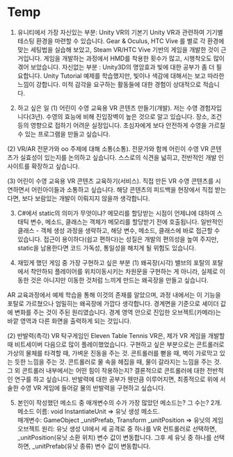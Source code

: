 # Temp

1. 유니티에서 가장 자신있는 부분: Unity VR의 기본기
Unity VR과 관련하여 기기별 테스팅 환경을 마련할 수 있습니다.
Gear & Oculus, HTC Vive 를 별로 각 환경에 맞는 세팅법을 실습해 보았고, Steam VR/HTC Vive 기반의 게임을 개발한 것이 근거입니다.
게임을 개발하는 과정에서 HMD를 착용한 횟수가 많고, 시행착오도 많이 겪어 보았습니다.
자신없는 부분 : Unity3D의 명암효과
빛에 대한 공부가 좀 더 필요합니다. Unity Tutorial 예제를 학습했지만, 빛이나 색감에 대해서는 보고 따라한 느낌이 강합니다.
미적 감각을 요구하는 활동들에 대한 경험이 상대적으로 적습니다.

2. 하고 싶은 일
(1) 어린이 수영 교육용 VR 콘텐츠 만들기(개발).
저는 수영 경험자입니다(3년). 
수영의 효능에 비해 진입장벽이 높은 것으로 알고 있습니다. 장소, 조건 등의 영향으로 접하기 어려운 실정입니다.
초심자에게 보다 안전하게 수영을 가르칠 수 있는 프로그램을 만들고 싶습니다.

(2) VR/AR 전문가와 oo 주제에 대해 소통(소통). 
전문가와 함께 어린이 수영 VR 콘텐츠가 실효성이 있는지를 논의하고 싶습니다.
스스로의 식견을 넓히고, 전반적인 개발 인사이트를 확장하고 싶습니다.

(3) 어린이 수영 교육용 VR 콘텐츠 교육하기(서비스).
직접 만든 VR 수영 콘텐츠를 시연하면서 어린아이들과 소통하고 싶습니다. 
해당 콘텐츠의 피드백을 현장에서 직접 받는다면, 보다 보람있는 개발이 이뤄지지 않을까 생각합니다.

3. C#에서 static의 의미가 무엇이냐?
메모리를 할당받는 시점이 언제냐에 대하여 스태틱 변수, 메소드, 클래스는 객체가 메모리를 할당받기 전에 호출됩니다.
일반적인 클래스 - 객체 생성 과정을 생략하고, 해당 변수, 메소드, 클래스에 바로 접근할 수 있습니다.
접근이 용이하다(쉽고 편하다)는 성질은 개발의 편의성을 높여 주지만,
static을 남용한다면 코드 가독성, 통일성을 해치게 될 위험도 있습니다.

4. 재밌게 했던 게임 중 가장 구현하고 싶은 부분
(1) 왜곡장(시각)
밸브의 포탈의 포탈에서 착안하되 플레이어를 위치이동시키는 차원문을 구현하는 게 아니라, 
실제로 이동한 것은 아니지만 이동한 것처럼 느끼게 만드는 왜곡장을 만들고 싶습니다.

AR 교육과정에서 예제 학습을 통해 이것의 존재를 알았으며,
과정 내에서는 이 기능을 포탈로 가르쳤으나 엄밀히는 왜곡장에 가깝다 생각합니다.
경계면을 기준으로 셰이더 값에 변화를 주는 것이 주된 원리였습니다.
경계 영역 안으로 진입한 오브젝트(카메라)는 바깥 영역과 다른 화면을 출력하게 되는 것입니다.

(2) 반발력(촉각)
VR 탁구게임인 Eleven Table Tennis VR은, 제가 VR 게임을 개발할 때 비트세이버 다음으로 많이 플레이했었습니다.
구현하고 싶은 부분으로는
콘트롤러로 가상의 물체를 타격할 때, 가벼운 진동을 주는 것.
콘트롤러를 뻗을 때, 벽이 가로막고 있는 듯한 느낌을 주는 것.
콘트롤러로 물 속을 헤집을 때, 물이 갈라지는 느낌을 주는 것.
그 외
콘트롤러 내부에서는 어떤 힘이 작용하는지?
결론적으로 콘트롤러에 대한 전반적인 연구를 하고 싶습니다.
반발력에 대한 공부가 웬만큼 이루어지면, 최종적으로 위에 서술한 수영 VR 게임에 들어갈 물의 반발력을 구현하고 싶습니다.


5. 본인이 작성했던 메소드 중 매개변수의 수가 가장 많았던 메소드는? 그 수는?
2개.
메소드 이름: void InstantiateUnit => 유닛 생성 메소드.  
매개변수: GameObject _unitPrefab, Transform _unitPosition => 유닛의 게임 오브젝트
원리: 유닛 생성 UI에서 세 공격로 중 하나를 VR 컨트롤러로 선택하면, _unitPosition(유닛 소환 위치) 변수 값이 변동합니다.
그후 세 유닛 중 하나를 선택하면, _unitPrefab(유닛 종류) 변수 값이 변동합니다.
